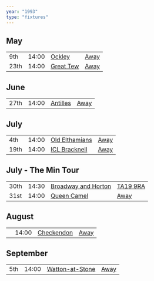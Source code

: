 ```yaml
---
year: "1993"
type: "fixtures"
---
```


## May

|  |  |  |  |
|:---|:---|:---|:---|
| 9th | 14:00 | [Ockley](/1993/ockley) | [Away](https://goo.gl/maps/vmhvFhbrVZGrsXAAA) |
| 23th | 14:00 | [Great Tew](/1993/great-tew) | [Away]() |

## June

|  |  |  |  |
|:---|:---|:---|:---|
| 27th | 14:00 | [Antilles](/1993/antilles) | [Away]() |

## July

|  |  |  |  |
|:---|:---|:---|:---|
| 4th | 14:00 | [Old Elthamians](/1993/old-elthamians) | [Away](https://goo.gl/maps/FQbBNZQTFggEmhfv9) |
| 19th | 14:00 | [ICL Bracknell](/1993/icl-bracknell) | [Away]() |

## July - The Min Tour

|  |  |  |  |
|:---|:---|:---|:---|
| 30th | 14:30 | [Broadway and Horton](/1993/broadway-and-horton) | [TA19 9RA](https//goo.gl/maps/hVamJL8if6v) |
| 31st | 14:00 | [Queen Camel](/1993/queen-camel) | [Away]() |

## August

|  |  |  |  |
|:---|:---|:---|:---|
|  | 14:00 | [Checkendon](/1993/checkendon) | [Away]() | 

## September

|  |  |  |  |
|:---|:---|:---|:---|
| 5th | 14:00 | [Watton-at-Stone](/1993/watton-at-stone) | [Away](https://goo.gl/maps/JPBQawMsjLgYtVHk9) |